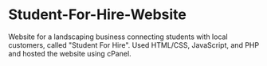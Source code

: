 # Student-For-Hire-Website
Website for a landscaping business connecting students with local customers, called "Student For Hire". Used HTML/CSS, JavaScript, and PHP and hosted the website using cPanel.
